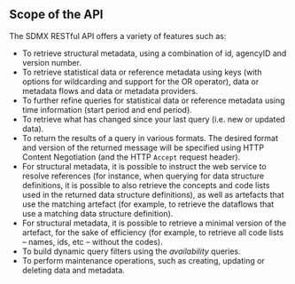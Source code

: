 ## Scope of the API

The SDMX RESTful API offers a variety of features such as:

- To retrieve structural metadata, using a combination of id, agencyID and version number.
- To retrieve statistical data or reference metadata using keys (with options for wildcarding and support for the OR operator), data or metadata flows and data or metadata providers.
- To further refine queries for statistical data or reference metadata using time information (start period and end period).
- To retrieve what has changed since your last query (i.e. new or updated data).
- To return the results of a query in various formats. The desired format and version of the returned message will be specified using HTTP Content Negotiation (and the HTTP `Accept` request header).
- For structural metadata, it is possible to instruct the web service to resolve references (for instance, when querying for data structure definitions, it is possible to also retrieve the concepts and code lists used in the returned data structure definitions), as well as artefacts that use the matching artefact (for example, to retrieve the dataflows that use a matching data structure definition).
- For structural metadata, it is possible to retrieve a minimal version of the artefact, for the sake of efficiency (for example, to retrieve all code lists – names, ids, etc – without the codes).
- To build dynamic query filters using the _availability_ queries.
- To perform  maintenance operations, such as creating, updating or deleting data and metadata.
